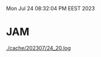 Mon Jul 24 08:32:04 PM EEST 2023
# JAM
<a href='./cache/202307/24_20.log'>./cache/202307/24_20.log</a>
